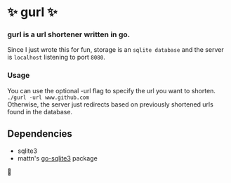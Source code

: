 # :sparkles: gurl :sparkles:
### gurl is a url shortener written in go.

Since I just wrote this for fun, storage is an `sqlite
database` and the server is `localhost` listening to port `8080`.

### Usage
You can use the optional -url flag to specify the url you want to shorten.
`./gurl -url www.github.com`   
Otherwise, the server just redirects based on previously shortened urls
found in the database.

## Dependencies
* sqlite3
* mattn's [go-sqlite3](https://github.com/mattn/go-sqlite3) package
   
   
   
   
   
:raising_hand:
